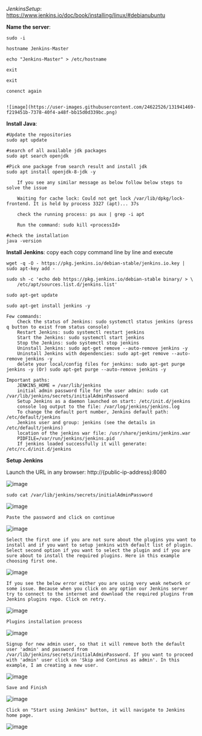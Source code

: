 *JenkinsSetup*: https://www.jenkins.io/doc/book/installing/linux/#debianubuntu

**Name the server**:

    sudo -i

    hostname Jenkins-Master
    
    echo "Jenkins-Master" > /etc/hostname
    
    exit
    
    exit
    
    conenct again
    
    
    ![image](https://user-images.githubusercontent.com/24622526/131941469-f219451b-7378-40f4-a48f-bb15d0d339bc.png)



**Install Java**:

    #Update the repositories
    sudo apt update
    
    #search of all available jdk packages
    sudo apt search openjdk
    
    #Pick one package from search result and install jdk 
    sudo apt install openjdk-8-jdk -y
    
        If you see any similar message as below follow below steps to solve the issue
        
        Waiting for cache lock: Could not get lock /var/lib/dpkg/lock-frontend. It is held by process 3327 (apt)... 37s
        
        check the running process: ps aux | grep -i apt
        
        Run the command: sudo kill <processId>

    #check the installation
    java -version
    
**Install Jenkins**: copy each copy command line by line and execute

    wget -q -O - https://pkg.jenkins.io/debian-stable/jenkins.io.key | sudo apt-key add -
    
    sudo sh -c 'echo deb https://pkg.jenkins.io/debian-stable binary/ > \
        /etc/apt/sources.list.d/jenkins.list'
        
    sudo apt-get update
    
    sudo apt-get install jenkins -y
    
    Few commands:
        Check the status of Jenkins: sudo systemctl status jenkins (press q button to exist from status console)
        Restart Jenkins: sudo systemctl restart jenkins
        Start the Jenkins: sudo systemctl start jenkins
        Stop the Jenkins: sudo systemctl stop jenkins
        Uninstall Jenkins: sudo apt-get remove --auto-remove jenkins -y
        Uninstall Jenkins with dependencies: sudo apt-get remove --auto-remove jenkins -y
        delete your local/config files for jenkins: sudo apt-get purge jenkins -y (Or) sudo apt-get purge --auto-remove jenkins -y
    
    Important paths:
    	JENKINS_HOME = /var/lib/jenkins
        initial admin password file for the user admin: sudo cat /var/lib/jenkins/secrets/initialAdminPassword
        Setup Jenkins as a daemon launched on start: /etc/init.d/jenkins
        console log output to the file: /var/log/jenkins/jenkins.log
        To change the default port number, Jenkins default path: /etc/default/jenkins
        Jenkins user and group: jenkins (see the details in  /etc/default/jenkins)
        location of the jenkins war file: /usr/share/jenkins/jenkins.war
        PIDFILE=/var/run/jenkins/jenkins.pid
        If jenkins loaded successfully it will generate: /etc/rc.d/init.d/jenkins
    
**Setup Jenkins**

Launch the URL in any browser: http://{public-ip-address}:8080
    
![image](https://user-images.githubusercontent.com/24622526/98561852-a5b74180-22a9-11eb-9319-5b9f59639077.png)


    sudo cat /var/lib/jenkins/secrets/initialAdminPassword
    
![image](https://user-images.githubusercontent.com/24622526/98562037-de571b00-22a9-11eb-8eb9-674ce71b3597.png)

    Paste the password and click on continue

![image](https://user-images.githubusercontent.com/24622526/98562081-f169eb00-22a9-11eb-8a5f-bfb71caa7d0c.png)

    Select the first one if you are not sure about the plugins you want to install and if you want to setup jenkins with default list of plugin. Select second option if you want to select the plugin and if you are sure about to install the required plugins. Here in this example choosing first one.

![image](https://user-images.githubusercontent.com/24622526/98562244-1fe7c600-22aa-11eb-8643-05e6097b1bbd.png)

    If you see the below error either you are using very weak network or some issue. Because when you click on any option our Jenkins server try to connect to the internet and download the required plugins from Jenkins plugins repo. Click on retry.

![image](https://user-images.githubusercontent.com/24622526/98562779-b4eabf00-22aa-11eb-9c7a-768565eeec25.png)

    Plugins installation process

![image](https://user-images.githubusercontent.com/24622526/98563789-e3b56500-22ab-11eb-9ea8-eaf695bd049f.png)

    Signup for new admin user, so that it will remove both the default user 'admin' and password from /var/lib/jenkins/secrets/initialAdminPassword. If you want to proceed with 'admin' user click on 'Skip and Continus as admin'. In this example, I am creating a new user.

![image](https://user-images.githubusercontent.com/24622526/98564226-64746100-22ac-11eb-9ce3-5be6e4af7c5d.png)

    Save and Finish

![image](https://user-images.githubusercontent.com/24622526/98564545-c7fe8e80-22ac-11eb-9aab-4d7a2c320422.png)

    Click on "Start using Jenkins" button, it will navigate to Jenkins home page.
    
![image](https://user-images.githubusercontent.com/24622526/98564695-f54b3c80-22ac-11eb-9984-6e83026a2554.png)
